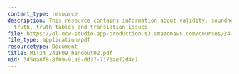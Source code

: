 ```yaml
---
content_type: resource
description: This resource contains information about validity, soundness, logical
  truth, truth tables and translation issues.
file: https://ol-ocw-studio-app-production.s3.amazonaws.com/courses/24-241-logic-i-fall-2009/3d5ea8f88f0991a0dd377171ae72d4e1_MIT24_241F09_handout02.pdf
file_type: application/pdf
resourcetype: Document
title: MIT24_241F09_handout02.pdf
uid: 3d5ea8f8-8f09-91a0-dd37-7171ae72d4e1
---
```

